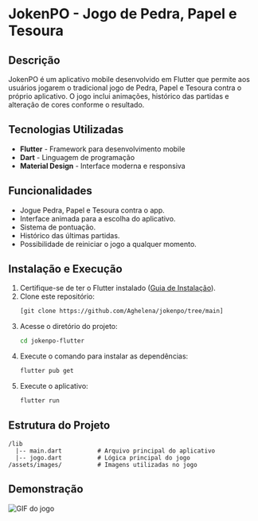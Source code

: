 # JokenPO - Jogo de Pedra, Papel e Tesoura

## Descrição
JokenPO é um aplicativo mobile desenvolvido em Flutter que permite aos usuários jogarem o tradicional jogo de Pedra, Papel e Tesoura contra o próprio aplicativo. O jogo inclui animações, histórico das partidas e alteração de cores conforme o resultado.

## Tecnologias Utilizadas
- **Flutter** - Framework para desenvolvimento mobile
- **Dart** - Linguagem de programação
- **Material Design** - Interface moderna e responsiva

## Funcionalidades
- Jogue Pedra, Papel e Tesoura contra o app.
- Interface animada para a escolha do aplicativo.
- Sistema de pontuação.
- Histórico das últimas partidas.
- Possibilidade de reiniciar o jogo a qualquer momento.

## Instalação e Execução
1. Certifique-se de ter o Flutter instalado ([Guia de Instalação](https://flutter.dev/docs/get-started/install)).
2. Clone este repositório:
   ```sh
   [git clone https://github.com/Aghelena/jokenpo/tree/main]
   ```
3. Acesse o diretório do projeto:
   ```sh
   cd jokenpo-flutter
   ```
4. Execute o comando para instalar as dependências:
   ```sh
   flutter pub get
   ```
5. Execute o aplicativo:
   ```sh
   flutter run
   ```

## Estrutura do Projeto
```
/lib
  |-- main.dart          # Arquivo principal do aplicativo
  |-- jogo.dart          # Lógica principal do jogo
/assets/images/          # Imagens utilizadas no jogo
```

## Demonstração
![GIF do jogo](https://github.com/seu-usuario/jokenpo-flutter/blob/main/demo.gif)


